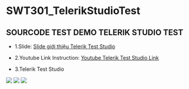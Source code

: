 # SWT301_TelerikStudioTest
## SOURCODE TEST DEMO TELERIK STUDIO TEST



- 1.Slide:
[Slide giới thiệu Telerik Test Studio](https://docs.google.com/presentation/d/1HSe71-XMzBQ2Vwn-1r7Pi2hNjwJgw1xTfTypqJkqH9M/edit#slide=id.p1)
- 2.Youtube Link Instruction:
[Youtube Telerik Test Studio Link](https://docs.google.com/presentation/d/1HSe71-XMzBQ2Vwn-1r7Pi2hNjwJgw1xTfTypqJkqH9M/edit#slide=id.p1)

- 3.Telerik Test Studio
<img src="https://images.g2crowd.com/uploads/product/image/large_detail/large_detail_c08663071ae76db3c5a683312a80535e/telerik-test-studio.png">
<img src="https://images.g2crowd.com/uploads/attachment/file/66584/expirable-direct-uploads_2Fd2af26e1-9951-4df4-acd2-ac2f7b73f5fd_2FMobileScrnsht_TestStudio.png">
<img src="https://docs.telerik.com/teststudio/img/automated-tests/data-drive-test/ddt-results/test-steps.png">
